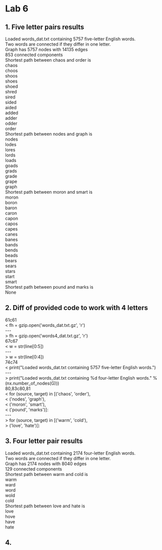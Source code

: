 # Lab 6

## 1. Five letter pairs results
Loaded words_dat.txt containing 5757 five-letter English words.  
Two words are connected if they differ in one letter.  
Graph has 5757 nodes with 14135 edges  
853 connected components  
Shortest path between chaos and order is  
chaos  
choos  
shoos  
shoes  
shoed  
shred  
sired  
sided  
aided  
added  
adder  
odder  
order  
Shortest path between nodes and graph is  
nodes  
lodes  
lores  
lords  
loads  
goads  
grads  
grade  
grape  
graph  
Shortest path between moron and smart is  
moron  
boron  
baron  
caron  
capon  
capos  
capes  
canes  
banes  
bands  
bends  
beads  
bears  
sears  
stars  
start  
smart  
Shortest path between pound and marks is  
None  

## 2. Diff of provided code to work with 4 letters
61c61  
<     fh = gzip.open('words_dat.txt.gz', 'r')  
\---  
\>     fh = gzip.open('words4_dat.txt.gz', 'r')  
67c67  
<         w = str(line[0:5])  
\---  
\>         w = str(line[0:4])  
74c74  
<     print("Loaded words_dat.txt containing 5757 five-letter English words.")  
\---  
\>     print("Loaded words_dat.txt containing %d four-letter English words." % (nx.number_of_nodes(G)))  
80,83c80,81  
<     for (source, target) in [('chaos', 'order'),  
<                              ('nodes', 'graph'),  
<                              ('moron', 'smart'),  
<                              ('pound', 'marks')]:  
\---  
\>     for (source, target) in [('warm', 'cold'),  
\>                              ('love', 'hate')]:  

## 3. Four letter pair results
Loaded words_dat.txt containing 2174 four-letter English words.  
Two words are connected if they differ in one letter.  
Graph has 2174 nodes with 8040 edges  
129 connected components  
Shortest path between warm and cold is  
warm  
ward  
word  
wold  
cold  
Shortest path between love and hate is  
love  
hove  
have  
hate  

## 4.
